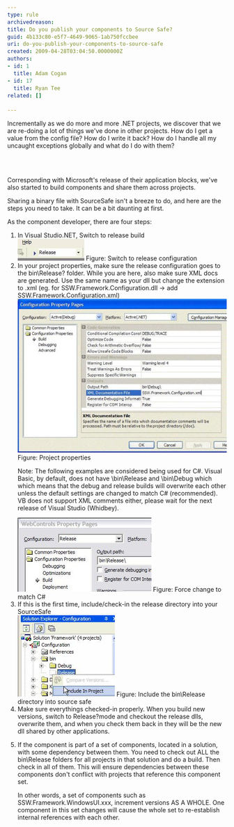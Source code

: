 ```yaml
---
type: rule
archivedreason: 
title: Do you publish your components to Source Safe?
guid: 4b133c80-e5f7-4649-9065-1ab750fccbee
uri: do-you-publish-your-components-to-source-safe
created: 2009-04-28T03:04:50.0000000Z
authors:
- id: 1
  title: Adam Cogan
- id: 17
  title: Ryan Tee
related: []

---
```



Incrementally as we do more and more .NET projects, we discover that we are re-doing a lot of things we've done in other projects. How do I get a value from the config file? How do I write it back? How do I handle all my uncaught exceptions globally and what do I do with them?<br>

<br><excerpt class='endintro'></excerpt><br>

  <p>Corresponding with Microsoft's release of their application blocks, we've also started to build components and share them across projects.</p>
<p>Sharing a binary file with SourceSafe isn't a breeze to do, and here are the steps you need to take. It can be a bit daunting at first.</p>
<p>As the component developer, there are four steps:</p>
<ol>
    <li>In Visual Studio.NET, Switch to release build<br>
    <img class="ms-rteCustom-ImageArea" alt="Build Release" src="build_release.jpg" /> <span class="ms-rteCustom-FigureGood">Figure: Switch to release configuration</span> </li>
    <li>In your project properties, make sure the release configuration goes to the bin\Release? folder. While you are here, also make sure XML docs are generated. Use the same name as your dll but change the extension to .xml (eg. for SSW.Framework.Configuration.dll -> add SSW.Framework.Configuration.xml)<br>
    <img class="ms-rteCustom-ImageArea" alt="Build Project Property" src="build_projectproperty_small.jpg" /> <span class="ms-rteCustom-FigureGood">Figure: Project properties</span>
    <p>Note: The following examples are considered being used for C#. Visual Basic, by default, does not have \bin\Release and \bin\Debug which which means that the debug and release builds will overwrite each other unless the default settings are changed to match C# (recommended). VB does not support XML comments either, please wait for the next release of Visual Studio (Whidbey). </p>
    <img class="ms-rteCustom-ImageArea" alt="Change to C#" src="changetocsharp.jpg" /> <span class="ms-rteCustom-FigureGood">Figure: Force change to match C#</span> </li>
    <li>If this is the first time, include/check-in the release directory into your SourceSafe<br>
    <img class="ms-rteCustom-ImageArea" alt="Build Include" src="build_include.jpg" /> <span class="ms-rteCustom-FigureGood">Figure: Include the bin\Release directory into source safe</span> </li>
    <li>Make sure everythings checked-in properly. When you build new versions, switch to Release?mode and checkout the release dlls, overwrite them, and when you check them back in they will be the new dll shared by other applications. </li>
    <li>
    <p>If the component is part of a set of components, located in a solution, with some dependency between them. You need to check out ALL the bin\Release folders for all projects in that solution and do a build. Then check in all of them. This will ensure dependencies between these components don't conflict with projects that reference this component set.</p>
    <p>In other words, a set of components such as SSW.Framework.WindowsUI.xxx, increment versions AS A WHOLE. One component in this set changes will cause the whole set to re-establish internal references with each other.</p>
    </li>
</ol>



